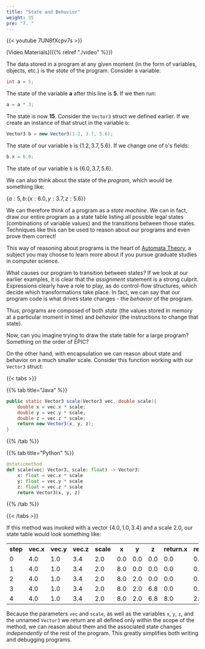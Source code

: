 ```yaml
---
title: "State and Behavior"
weight: 35
pre: "7. "
---
```


{{< youtube 7UN8fXcpv7s  >}}

[Video Materials]({{% relref "./video" %}})

The data stored in a program at any given moment (in the form of variables, objects, etc.) is the *state* of the program.  Consider a variable:

```java
int a = 5;
```

The state of the variable **a** after this line is **5**.  If we then run:

```java
a = a * 3;
```

The state is now **15**. Consider the `Vector3` struct we defined earlier. If we create an instance of that struct in the variable `b`:

```java
Vector3 b = new Vector3(1.2, 3.7, 5.6);
```

The state of our variable `b` is {$1.2, 3.7, 5.6$}.  If we change one of `b`'s fields:

```java
b.x = 6.0;
```

The state of our variable `b` is {$6.0, 3.7, 5.6$}.

We can also think about the state of the *program*, which would be something like:

{$a: 5, b:${$x: 6.0, y: 3.7, z: 5.6$}}

We can therefore think of a program as a *state machine*. We can in fact, draw our entire program as a state table listing all possible legal states (combinations of variable values) and the transitions between those states. Techniques like this can be used to reason about our programs and even prove them correct!

This way of reasoning about programs is the heart of [Automata Theory](https://en.wikipedia.org/wiki/Automata_theory), a subject you may choose to learn more about if you pursue graduate studies in computer science.

What causes our program to transition between states?  If we look at our earlier examples, it is clear that the *assignment* statement is a strong culprit.  Expressions clearly have a role to play, as do control-flow structures, which decide which transformations take place.  In fact, we can say that our program code is what drives state changes - the *behavior* of the program.

Thus, programs are composed of both _state_ (the values stored in memory at a particular moment in time) and _behavior_ (the instructions to change that state).  

Now, can you imagine trying to draw the state table for a large program?  Something on the order of EPIC?  

On the other hand, with encapsulation we can reason about state and behavior on a much smaller scale.  Consider this function working with our `Vector3` struct:

{{< tabs >}}

{{% tab title="Java" %}}

```java
public static Vector3 scale(Vector3 vec, double scale){
    double x = vec.x * scale;
    double y = vec.y * scale;
    double z = vec.z * scale;
    return new Vector3(x, y, z);
}
```

{{% /tab %}}

{{% tab title="Python" %}}

```python
@staticmethod
def scale(vec: Vector3, scale: float) -> Vector3:
    x: float = vec.x * scale
    y: float = vec.y * scale
    z: float = vec.z * scale
    return Vector3(x, y, z)
```

{{% /tab %}}

{{< /tabs >}}

If this method was invoked with a vector {$4.0, 1.0, 3.4$} and a scale $2.0$, our state table would look something like:

<table>
  <tr>
    <th>step</th>
    <th>vec.x</th>
    <th>vec.y</th>
    <th>vec.z</th>
    <th>scale</th>
    <th>x</th>
    <th>y</th>
    <th>z</th>
    <th>return.x</th>
    <th>return.y</th>
    <th>return.z</th>
  <tr>
  <tr>
    <td>0</td>
    <td>4.0</td>
    <td>1.0</td>
    <td>3.4</td>
    <td>2.0</td>
    <td>0.0</td>
    <td>0.0</td>
    <td>0.0</td>
    <td>0.0</td>
    <td>0.0</td>
    <td>0.0</td>
  </tr>
  <tr>
    <td>1</td>
    <td>4.0</td>
    <td>1.0</td>
    <td>3.4</td>
    <td>2.0</td>
    <td>8.0</td>
    <td>0.0</td>
    <td>0.0</td>
    <td>0.0</td>
    <td>0.0</td>
    <td>0.0</td>
  </tr>
  <tr>
    <td>2</td>
    <td>4.0</td>
    <td>1.0</td>
    <td>3.4</td>
    <td>2.0</td>
    <td>8.0</td>
    <td>2.0</td>
    <td>0.0</td>
    <td>0.0</td>
    <td>0.0</td>
    <td>0.0</td>
  </tr>
  <tr>
    <td>3</td>
    <td>4.0</td>
    <td>1.0</td>
    <td>3.4</td>
    <td>2.0</td>
    <td>8.0</td>
    <td>2.0</td>
    <td>6.8</td>
    <td>0.0</td>
    <td>0.0</td>
    <td>0.0</td>
  </tr>
  <tr>
    <td>4</td>
    <td>4.0</td>
    <td>1.0</td>
    <td>3.4</td>
    <td>2.0</td>
    <td>8.0</td>
    <td>2.0</td>
    <td>6.8</td>
    <td>8.0</td>
    <td>2.0</td>
    <td>6.8</td>
  </tr>
</table>

Because the parameters `vec` and `scale`, as well as the variables `x`, `y`, `z`, and the unnamed `Vector3` we return are all defined only within the scope of the method, we can reason about them and the associated state changes _independently_ of the rest of the program.  This greatly simplifies both writing and debugging programs.
